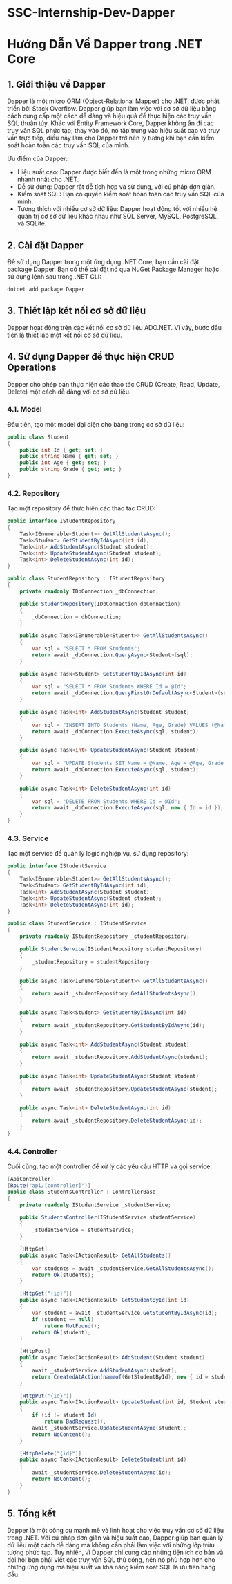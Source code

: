 # SSC-Internship-Dev-Dapper
# Hướng Dẫn Về Dapper trong .NET Core
## 1. Giới thiệu về Dapper
Dapper là một micro ORM (Object-Relational Mapper) cho .NET, được phát triển bởi Stack Overflow. Dapper giúp bạn làm việc với cơ sở dữ liệu bằng cách cung cấp một cách dễ dàng và hiệu quả để thực hiện các truy vấn SQL thuần túy. Khác với Entity Framework Core, Dapper không ẩn đi các truy vấn SQL phức tạp; thay vào đó, nó tập trung vào hiệu suất cao và truy vấn trực tiếp, điều này làm cho Dapper trở nên lý tưởng khi bạn cần kiểm soát hoàn toàn các truy vấn SQL của mình.

Ưu điểm của Dapper:

- Hiệu suất cao: Dapper được biết đến là một trong những micro ORM nhanh nhất cho .NET.
- Dễ sử dụng: Dapper rất dễ tích hợp và sử dụng, với cú pháp đơn giản.
- Kiểm soát SQL: Bạn có quyền kiểm soát hoàn toàn các truy vấn SQL của mình.
- Tương thích với nhiều cơ sở dữ liệu: Dapper hoạt động tốt với nhiều hệ quản trị cơ sở dữ liệu khác nhau như SQL Server, MySQL, PostgreSQL, và SQLite.
## 2. Cài đặt Dapper
Để sử dụng Dapper trong một ứng dụng .NET Core, bạn cần cài đặt package Dapper. Bạn có thể cài đặt nó qua NuGet Package Manager hoặc sử dụng lệnh sau trong .NET CLI:

```bash
dotnet add package Dapper
```
## 3. Thiết lập kết nối cơ sở dữ liệu
Dapper hoạt động trên các kết nối cơ sở dữ liệu ADO.NET. Vì vậy, bước đầu tiên là thiết lập một kết nối cơ sở dữ liệu.
## 4. Sử dụng Dapper để thực hiện CRUD Operations
Dapper cho phép bạn thực hiện các thao tác CRUD (Create, Read, Update, Delete) một cách dễ dàng với cơ sở dữ liệu.

### 4.1. Model
Đầu tiên, tạo một model đại diện cho bảng trong cơ sở dữ liệu:

```csharp
public class Student
{
    public int Id { get; set; }
    public string Name { get; set; }
    public int Age { get; set; }
    public string Grade { get; set; }
}
```
### 4.2. Repository
Tạo một repository để thực hiện các thao tác CRUD:

```csharp
public interface IStudentRepository
{
    Task<IEnumerable<Student>> GetAllStudentsAsync();
    Task<Student> GetStudentByIdAsync(int id);
    Task<int> AddStudentAsync(Student student);
    Task<int> UpdateStudentAsync(Student student);
    Task<int> DeleteStudentAsync(int id);
}

public class StudentRepository : IStudentRepository
{
    private readonly IDbConnection _dbConnection;

    public StudentRepository(IDbConnection dbConnection)
    {
        _dbConnection = dbConnection;
    }

    public async Task<IEnumerable<Student>> GetAllStudentsAsync()
    {
        var sql = "SELECT * FROM Students";
        return await _dbConnection.QueryAsync<Student>(sql);
    }

    public async Task<Student> GetStudentByIdAsync(int id)
    {
        var sql = "SELECT * FROM Students WHERE Id = @Id";
        return await _dbConnection.QueryFirstOrDefaultAsync<Student>(sql, new { Id = id });
    }

    public async Task<int> AddStudentAsync(Student student)
    {
        var sql = "INSERT INTO Students (Name, Age, Grade) VALUES (@Name, @Age, @Grade)";
        return await _dbConnection.ExecuteAsync(sql, student);
    }

    public async Task<int> UpdateStudentAsync(Student student)
    {
        var sql = "UPDATE Students SET Name = @Name, Age = @Age, Grade = @Grade WHERE Id = @Id";
        return await _dbConnection.ExecuteAsync(sql, student);
    }

    public async Task<int> DeleteStudentAsync(int id)
    {
        var sql = "DELETE FROM Students WHERE Id = @Id";
        return await _dbConnection.ExecuteAsync(sql, new { Id = id });
    }
}
```
### 4.3. Service
Tạo một service để quản lý logic nghiệp vụ, sử dụng repository:

```csharp
public interface IStudentService
{
    Task<IEnumerable<Student>> GetAllStudentsAsync();
    Task<Student> GetStudentByIdAsync(int id);
    Task<int> AddStudentAsync(Student student);
    Task<int> UpdateStudentAsync(Student student);
    Task<int> DeleteStudentAsync(int id);
}

public class StudentService : IStudentService
{
    private readonly IStudentRepository _studentRepository;

    public StudentService(IStudentRepository studentRepository)
    {
        _studentRepository = studentRepository;
    }

    public async Task<IEnumerable<Student>> GetAllStudentsAsync()
    {
        return await _studentRepository.GetAllStudentsAsync();
    }

    public async Task<Student> GetStudentByIdAsync(int id)
    {
        return await _studentRepository.GetStudentByIdAsync(id);
    }

    public async Task<int> AddStudentAsync(Student student)
    {
        return await _studentRepository.AddStudentAsync(student);
    }

    public async Task<int> UpdateStudentAsync(Student student)
    {
        return await _studentRepository.UpdateStudentAsync(student);
    }

    public async Task<int> DeleteStudentAsync(int id)
    {
        return await _studentRepository.DeleteStudentAsync(id);
    }
}
```
### 4.4. Controller
Cuối cùng, tạo một controller để xử lý các yêu cầu HTTP và gọi service:

```csharp
[ApiController]
[Route("api/[controller]")]
public class StudentsController : ControllerBase
{
    private readonly IStudentService _studentService;

    public StudentsController(IStudentService studentService)
    {
        _studentService = studentService;
    }

    [HttpGet]
    public async Task<IActionResult> GetAllStudents()
    {
        var students = await _studentService.GetAllStudentsAsync();
        return Ok(students);
    }

    [HttpGet("{id}")]
    public async Task<IActionResult> GetStudentById(int id)
    {
        var student = await _studentService.GetStudentByIdAsync(id);
        if (student == null)
            return NotFound();
        return Ok(student);
    }

    [HttpPost]
    public async Task<IActionResult> AddStudent(Student student)
    {
        await _studentService.AddStudentAsync(student);
        return CreatedAtAction(nameof(GetStudentById), new { id = student.Id }, student);
    }

    [HttpPut("{id}")]
    public async Task<IActionResult> UpdateStudent(int id, Student student)
    {
        if (id != student.Id)
            return BadRequest();
        await _studentService.UpdateStudentAsync(student);
        return NoContent();
    }

    [HttpDelete("{id}")]
    public async Task<IActionResult> DeleteStudent(int id)
    {
        await _studentService.DeleteStudentAsync(id);
        return NoContent();
    }
}
```
## 5. Tổng kết
Dapper là một công cụ mạnh mẽ và linh hoạt cho việc truy vấn cơ sở dữ liệu trong .NET. Với cú pháp đơn giản và hiệu suất cao, Dapper giúp bạn quản lý dữ liệu một cách dễ dàng mà không cần phải làm việc với những lớp trừu tượng phức tạp. Tuy nhiên, vì Dapper chỉ cung cấp những tiện ích cơ bản và đòi hỏi bạn phải viết các truy vấn SQL thủ công, nên nó phù hợp hơn cho những ứng dụng mà hiệu suất và khả năng kiểm soát SQL là ưu tiên hàng đầu.
